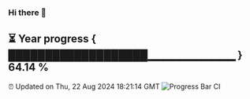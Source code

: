 ### Hi there 👋
⏳ Year progress { ███████████████████▁▁▁▁▁▁▁▁▁▁▁ } 64.14 %
---
⏰ Updated on Thu, 22 Aug 2024 18:21:14 GMT
![Progress Bar CI](https://github.com/liununu/liununu/workflows/Progress%20Bar%20CI/badge.svg)
